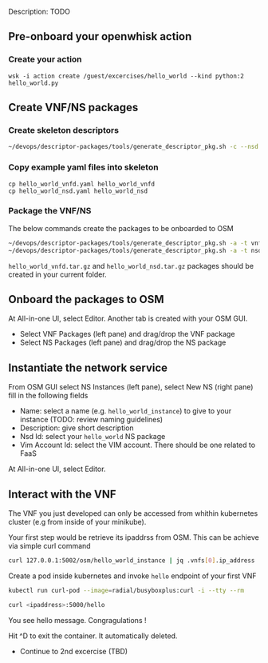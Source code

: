 Description: TODO

## Pre-onboard your openwhisk action

### Create your action

```
wsk -i action create /guest/excercises/hello_world --kind python:2 hello_world.py
```

## Create VNF/NS packages

### Create skeleton descriptors

```bash
~/devops/descriptor-packages/tools/generate_descriptor_pkg.sh -c --nsd -t vnfd hello_world --image /guest/excercises/hello_world
```



### Copy example yaml files into skeleton

```
cp hello_world_vnfd.yaml hello_world_vnfd
cp hello_world_nsd.yaml hello_world_nsd
```



### Package the VNF/NS

The below commands create the packages to be onboarded to OSM

```bash
~/devops/descriptor-packages/tools/generate_descriptor_pkg.sh -a -t vnfd hello_world_vnfd
~/devops/descriptor-packages/tools/generate_descriptor_pkg.sh -a -t nsd hello_world_nsd
```

`hello_world_vnfd.tar.gz` and `hello_world_nsd.tar.gz` packages should be created in your current folder.



## Onboard the packages to OSM

At All-in-one UI, select Editor. Another tab is created with your OSM GUI.

* Select VNF Packages (left pane) and drag/drop the VNF package
* Select NS  Packages (left pane) and drag/drop the NS package



## Instantiate the network service

From OSM GUI select NS Instances (left pane), select New NS (right pane) fill in the following fields

* Name:           select a name (e.g. `hello_world_instance`) to give to your instance (TODO: review naming guidelines)
* Description:    give short description
* Nsd Id:         select your `hello_world` NS package
* Vim Account Id: select the VIM account. There should be one related to FaaS

At All-in-one UI, select Editor.



## Interact with the VNF

The VNF you just developed can only be accessed from whithin kubernetes cluster (e.g from inside of your minikube).

Your first step would be retrieve its ipaddrss from OSM. This can be achieve via simple curl command 

```bash
curl 127.0.0.1:5002/osm/hello_world_instance | jq .vnfs[0].ip_address 
```

Create a pod inside kubernetes and invoke `hello` endpoint of your first VNF

```bash
kubectl run curl-pod --image=radial/busyboxplus:curl -i --tty --rm

curl <ipaddress>:5000/hello
```

You see hello message. Congragulations !

Hit ^D to exit the container. It automatically deleted.

* Continue to 2nd excercise (TBD)


